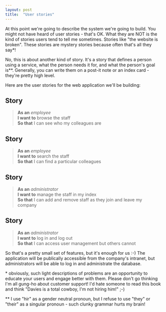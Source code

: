 ```yaml
---
layout: post
title:  "User stories"
---
```


At this point we're going to describe the system we're going to build. You might not have heard of user stories - that's OK. What they are NOT is the kind of stories users tend to tell me sometimes. Stories like "the website is broken". These stories are mystery stories because often that's all they say\*!

No, this is about another kind of story. It's a story that defines a person using a service, what the person needs it for, and what the person's goal is\*\*. Generally, you can write them on a post-it note or an index card - they're pretty high level.

Here are the user stories for the web application we'll be building:

## Story

> **As an** _employee_<br/>
> **I want to** browse the staff<br/>
> **So that** I can see who my colleagues are

## Story

> **As an** _employee_<br/>
> **I want to** search the staff<br/>
> **So that** I can find a particular colleagues

## Story

> **As an** _administrator_<br/>
> **I want to** manage the staff in my index<br/>
> **So that** I can add and remove staff as they join and leave my company

## Story

> **As an** _administrator_<br/>
> **I want to** log in and log out<br/>
> **So that** I can access user management but others cannot

So that's a pretty small set of features, but it's enough for us :-) The application will be publically accessible from the company's intranet, but administrators will be able to log in and administrate the database.


  \* obviously, such light descriptions of problems are an opportunity to educate your users and engage better with them. Please don't go thinking I'm all gung-ho about customer support! I'd hate someone to read this book and think "Davies is a total cowboy, I'm not hiring him!" ;-)

  \*\* I use "hir" as a gender neutral pronoun, but I refuse to use "they" or "their" as a singular pronoun - such clunky grammar hurts my brain!